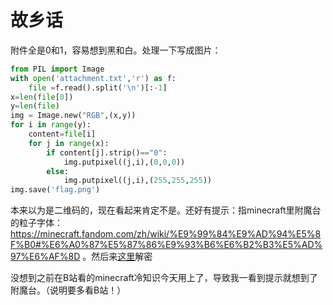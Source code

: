 # 故乡话

附件全是0和1，容易想到黑和白。处理一下写成图片：
```py
from PIL import Image
with open('attachment.txt','r') as f:
    file =f.read().split('\n')[:-1]
x=len(file[0])
y=len(file)
img = Image.new("RGB",(x,y))
for i in range(y):
    content=file[i]
    for j in range(x):
        if content[j].strip()=="0":
            img.putpixel((j,i),(0,0,0))
        else:
            img.putpixel((j,i),(255,255,255))
img.save('flag.png')
```
本来以为是二维码的，现在看起来肯定不是。还好有提示：指minecraft里附魔台的粒子字体： https://minecraft.fandom.com/zh/wiki/%E9%99%84%E9%AD%94%E5%8F%B0#%E6%A0%87%E5%87%86%E9%93%B6%E6%B2%B3%E5%AD%97%E6%AF%8D 。然后来[这里](https://www.dcode.fr/standard-galactic-alphabet)解密

没想到之前在B站看的minecraft冷知识今天用上了，导致我一看到提示就想到了附魔台。（说明要多看B站！）